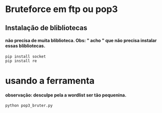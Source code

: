 # Bruteforce em ftp ou pop3

## Instalação de blibliotecas
#### não precisa de muita bliblioteca. Obs: " acho " que não precisa instalar essas blibliotecas.
``` 
pip install socket
pip install re
```
# usando a ferramenta
#### observação: desculpe pela a wordlist ser tão pequenina.
```
python pop3_bruter.py

```

